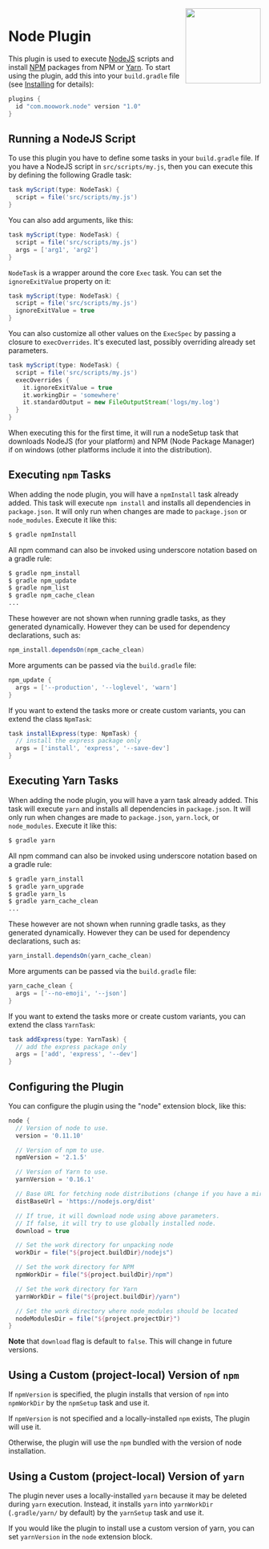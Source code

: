 <img align="right" width="150" src="https://raw.githubusercontent.com/srs/gradle-node-plugin/master/docs/assets/nodejs.png">

# Node Plugin

This plugin is used to execute [NodeJS](https://nodejs.org) scripts and install [NPM](https://www.npmjs.com/) 
packages from NPM or [Yarn](https://yarnpkg.com/). To start using the plugin, add this into your `build.gradle` 
file (see [Installing](installing.md) for details):

```gradle
plugins {
  id "com.moowork.node" version "1.0"
}
```

## Running a NodeJS Script

To use this plugin you have to define some tasks in your `build.gradle` file. If you have a NodeJS 
script in `src/scripts/my.js`, then you can execute this by defining the following Gradle task:

```gradle
task myScript(type: NodeTask) {
  script = file('src/scripts/my.js')
}
```

You can also add arguments, like this:

```gradle
task myScript(type: NodeTask) {
  script = file('src/scripts/my.js')
  args = ['arg1', 'arg2']
}
```

`NodeTask` is a wrapper around the core `Exec` task. You can set the `ignoreExitValue` property on it:

```gradle
task myScript(type: NodeTask) {
  script = file('src/scripts/my.js')
  ignoreExitValue = true
}
````

You can also customize all other values on the `ExecSpec` by passing a closure to `execOverrides`. It's 
executed last, possibly overriding already set parameters.

```gradle
task myScript(type: NodeTask) {
  script = file('src/scripts/my.js')
  execOverrides {
    it.ignoreExitValue = true
    it.workingDir = 'somewhere'
    it.standardOutput = new FileOutputStream('logs/my.log')
  }
}
```

When executing this for the first time, it will run a nodeSetup task that downloads NodeJS 
(for your platform) and NPM (Node Package Manager) if on windows (other platforms include 
it into the distribution).


## Executing `npm` Tasks

When adding the node plugin, you will have a `npmInstall` task already added. This task will 
execute `npm install` and installs all dependencies in `package.json`. It will only run when changes 
are made to `package.json` or `node_modules`. Execute it like this:

```bash
$ gradle npmInstall
```

All npm command can also be invoked using underscore notation based on a gradle rule:

```bash
$ gradle npm_install
$ gradle npm_update
$ gradle npm_list
$ gradle npm_cache_clean
...
```

These however are not shown when running gradle tasks, as they generated dynamically. However they can 
be used for dependency declarations, such as:

```gradle
npm_install.dependsOn(npm_cache_clean)
```

More arguments can be passed via the `build.gradle` file:

```gradle
npm_update {
  args = ['--production', '--loglevel', 'warn']
}
```

If you want to extend the tasks more or create custom variants, you can extend the class `NpmTask`:

```gradle
task installExpress(type: NpmTask) {
  // install the express package only
  args = ['install', 'express', '--save-dev']
}
```


## Executing Yarn Tasks

When adding the node plugin, you will have a yarn task already added. This task will 
execute `yarn` and installs all dependencies in `package.json`. It will only run when changes 
are made to `package.json`, `yarn.lock`, or `node_modules`. Execute it like this:

```bash
$ gradle yarn
```

All npm command can also be invoked using underscore notation based on a gradle rule:

```bash
$ gradle yarn_install
$ gradle yarn_upgrade
$ gradle yarn_ls
$ gradle yarn_cache_clean
...
```

These however are not shown when running gradle tasks, as they generated dynamically. However they can be 
used for dependency declarations, such as:

```gradle
yarn_install.dependsOn(yarn_cache_clean)
```

More arguments can be passed via the `build.gradle` file:

```gradle
yarn_cache_clean {
  args = ['--no-emoji', '--json']
}
```

If you want to extend the tasks more or create custom variants, you can extend the class `YarnTask`:

```gradle
task addExpress(type: YarnTask) {
  // add the express package only
  args = ['add', 'express', '--dev']
}
```


## Configuring the Plugin

You can configure the plugin using the "node" extension block, like this:

```gradle
node {
  // Version of node to use.
  version = '0.11.10'

  // Version of npm to use.
  npmVersion = '2.1.5'

  // Version of Yarn to use.
  yarnVersion = '0.16.1'

  // Base URL for fetching node distributions (change if you have a mirror).
  distBaseUrl = 'https://nodejs.org/dist'

  // If true, it will download node using above parameters.
  // If false, it will try to use globally installed node.
  download = true

  // Set the work directory for unpacking node
  workDir = file("${project.buildDir}/nodejs")

  // Set the work directory for NPM
  npmWorkDir = file("${project.buildDir}/npm")

  // Set the work directory for Yarn
  yarnWorkDir = file("${project.buildDir}/yarn")

  // Set the work directory where node_modules should be located
  nodeModulesDir = file("${project.projectDir}")
}
```

**Note** that `download` flag is default to `false`. This will change in future versions.


## Using a Custom (project-local) Version of `npm`

If `npmVersion` is specified, the plugin installs that version of `npm` into `npmWorkDir`
by the `npmSetup` task and use it.

If `npmVersion` is not specified and a locally-installed `npm` exists, The plugin will
use it.

Otherwise, the plugin will use the `npm` bundled with the version of node installation.


## Using a Custom (project-local) Version of `yarn`

The plugin never uses a locally-installed `yarn` because it may be deleted during
`yarn` execution.
Instead, it installs `yarn` into `yarnWorkDir` (`.gradle/yarn/` by default) by
the `yarnSetup` task and use it.

If you would like the plugin to install use a custom version of yarn, you can set
`yarnVersion` in the `node` extension block.
